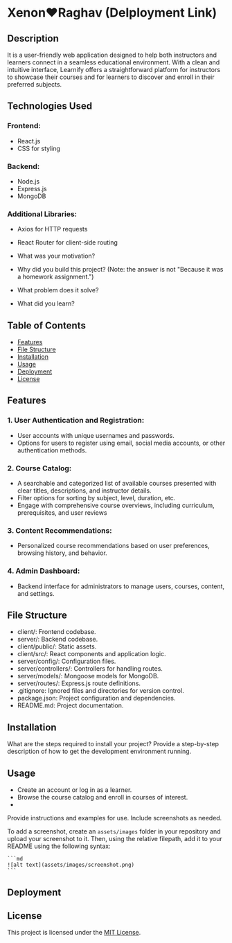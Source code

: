 # Xenon❤️Raghav (Delployment Link)

## Description

It is a user-friendly web application designed to help both instructors and learners connect in a seamless educational environment. With a clean and intuitive interface, Learnify offers a straightforward platform for instructors to showcase their courses and for learners to discover and enroll in their preferred subjects.

## Technologies Used

### Frontend:

- React.js
- CSS for styling
  
### Backend:

- Node.js
- Express.js
- MongoDB

### Additional Libraries:

- Axios for HTTP requests
- React Router for client-side routing

- What was your motivation?
- Why did you build this project? (Note: the answer is not "Because it was a homework assignment.")
- What problem does it solve?
- What did you learn?

## Table of Contents

- [Features](#features)
- [File Structure](#file-structure)
- [Installation](#installation)
- [Usage](#usage)
- [Deployment](#deployment)
- [License](#license)

## Features

### 1. User Authentication and Registration:

- User accounts with unique usernames and passwords.
- Options for users to register using email, social media accounts, or other authentication methods.

### 2. Course Catalog:

- A searchable and categorized list of available courses presented with clear titles, descriptions, and instructor details.
- Filter options for sorting by subject, level, duration, etc.
- Engage with comprehensive course overviews, including curriculum, prerequisites, and user reviews

### 3. Content Recommendations:

- Personalized course recommendations based on user preferences, browsing history, and behavior.

### 4. Admin Dashboard:

- Backend interface for administrators to manage users, courses, content, and settings.
  
## File Structure

- client/: Frontend codebase.
- server/: Backend codebase.
- client/public/: Static assets.
- client/src/: React components and application logic.
- server/config/: Configuration files.
- server/controllers/: Controllers for handling routes.
- server/models/: Mongoose models for MongoDB.
- server/routes/: Express.js route definitions.
- .gitignore: Ignored files and directories for version control.
- package.json: Project configuration and dependencies.
- README.md: Project documentation.

## Installation

What are the steps required to install your project? Provide a step-by-step description of how to get the development environment running.

## Usage

- Create an account or log in as a learner.
- Browse the course catalog and enroll in courses of interest.
- 
Provide instructions and examples for use. Include screenshots as needed.

To add a screenshot, create an `assets/images` folder in your repository and upload your screenshot to it. Then, using the relative filepath, add it to your README using the following syntax:

    ```md
    ![alt text](assets/images/screenshot.png)
    ```

## Deployment

## License

This project is licensed under the [MIT License](#mit-license).
